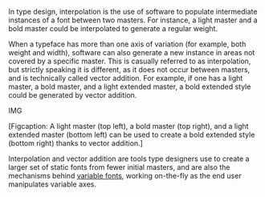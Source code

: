 In type design, interpolation is the use of software to populate intermediate instances of a font between two masters. For instance, a light master and a bold master could be interpolated to generate a regular weight.

When a typeface has more than one axis of variation (for example, both weight and width), software can also generate a new instance in areas not covered by a specific master. This is casually referred to as interpolation, but strictly speaking it is different, as it does not occur between masters, and is technically called vector addition. For example, if one has a light master, a bold master, and a light extended master, a bold extended style could be generated by vector addition.

IMG

[Figcaption: A light master (top left), a bold master (top right), and a light extended master (bottom left) can be used to create a bold extended style (bottom right) thanks to vector addition.]

Interpolation and vector addition are tools type designers use to create a larger set of static fonts from fewer initial masters, and are also the mechanisms behind [variable fonts](https://fonts.google.com/knowledge/introducing_type/introducing_variable_fonts), working on-the-fly as the end user manipulates variable axes.
